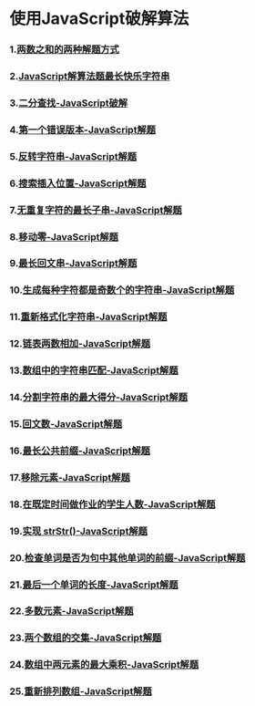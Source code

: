 # 使用JavaScript破解算法

### 1.[两数之和的两种解题方式](https://juejin.cn/post/7126779227390607368)
### 2.[JavaScript解算法题最长快乐字符串](https://juejin.cn/post/7127140533343879181)
### 3.[二分查找-JavaScript破解](https://juejin.cn/post/7127656539313143822)
### 4.[第一个错误版本-JavaScript解题](https://juejin.cn/post/7128029782767304718)
### 5.[反转字符串-JavaScript解题](https://juejin.cn/post/7128398456753750030)
### 6.[搜索插入位置-JavaScript解题](https://juejin.cn/post/7128675995225161735)
### 7.[无重复字符的最长子串-JavaScript解题](https://juejin.cn/post/7129154973639639077)
### 8.[移动零-JavaScript解题](https://juejin.cn/post/7129513929289498638)
### 9.[最长回文串-JavaScript解题](https://juejin.cn/post/7129886029162479652)
### 10.[生成每种字符都是奇数个的字符串-JavaScript解题](https://juejin.cn/post/7130255506329272351)
### 11.[重新格式化字符串-JavaScript解题](https://juejin.cn/post/7130624201547300871)
### 12.[链表两数相加-JavaScript解题](https://juejin.cn/post/7131005623168794661)
### 13.[数组中的字符串匹配-JavaScript解题](https://juejin.cn/post/7131363797641461774)
### 14.[分割字符串的最大得分-JavaScript解题](https://juejin.cn/post/7131740322287058957)
### 15.[回文数-JavaScript解题](https://juejin.cn/post/7132120029159489572)
### 16.[最长公共前缀-JavaScript解题](https://juejin.cn/post/7132850825801498637)
### 17.[移除元素-JavaScript解题](https://juejin.cn/post/7132850825801498637)
### 18.[在既定时间做作业的学生人数-JavaScript解题](https://juejin.cn/post/7133585383602225160)
### 19.[实现 strStr()-JavaScript解题](https://juejin.cn/post/7133973002672799751)
### 20.[检查单词是否为句中其他单词的前缀-JavaScript解题](https://juejin.cn/post/7134350957361496100)
### 21.[最后一个单词的长度-JavaScript解题](https://juejin.cn/post/7134577066925621279)
### 22.[多数元素-JavaScript解题](https://juejin.cn/post/7135453823736217637)

### 23.[两个数组的交集-JavaScript解题](https://juejin.cn/post/7135816871344865287)
### 24.[数组中两元素的最大乘积-JavaScript解题](https://juejin.cn/post/7136553705494544420)
### 25.[重新排列数组-JavaScript解题](https://juejin.cn/post/7137298789659836429)
